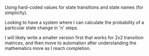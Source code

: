 Using hard-coded values for state transitions and state names (for simplicity).

Looking to have a system where I can calculate the probability of a particular state change in 'n' steps.

I will likely write a smaller version first that works for 2x2 transition matrices, and then move to automation after understanding the mathematics more as I reach completion.